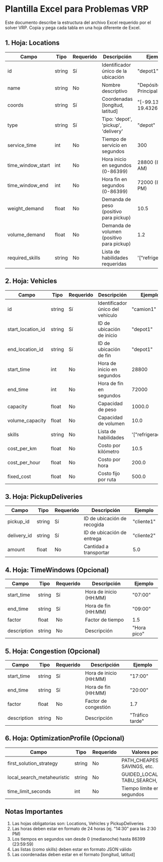 # Plantilla Excel para Problemas VRP

Este documento describe la estructura del archivo Excel requerido por el solver VRP. Copia y pega cada tabla en una hoja diferente de Excel.

## 1. Hoja: Locations

| Campo | Tipo | Requerido | Descripción | Ejemplo |
|-------|------|-----------|-------------|----------|
| id | string | Sí | Identificador único de la ubicación | "depot1" |
| name | string | No | Nombre descriptivo | "Depósito Principal" |
| coords | string | Sí | Coordenadas [longitud, latitud] | "[-99.1332, 19.4326]" |
| type | string | Sí | Tipo: 'depot', 'pickup', 'delivery' | "depot" |
| service_time | int | No | Tiempo de servicio en segundos | 300 |
| time_window_start | int | No | Hora inicio en segundos (0-86399) | 28800 (8:00 AM) |
| time_window_end | int | No | Hora fin en segundos (0-86399) | 72000 (8:00 PM) |
| weight_demand | float | No | Demanda de peso (positivo para pickup) | 10.5 |
| volume_demand | float | No | Demanda de volumen (positivo para pickup) | 1.2 |
| required_skills | string | No | Lista de habilidades requeridas | '["refrigerado"]' |

## 2. Hoja: Vehicles

| Campo | Tipo | Requerido | Descripción | Ejemplo |
|-------|------|-----------|-------------|----------|
| id | string | Sí | Identificador único del vehículo | "camion1" |
| start_location_id | string | Sí | ID de ubicación de inicio | "depot1" |
| end_location_id | string | Sí | ID de ubicación de fin | "depot1" |
| start_time | int | No | Hora de inicio en segundos | 28800 |
| end_time | int | No | Hora de fin en segundos | 72000 |
| capacity | float | No | Capacidad de peso | 1000.0 |
| volume_capacity | float | No | Capacidad de volumen | 10.0 |
| skills | string | No | Lista de habilidades | '["refrigerado"]' |
| cost_per_km | float | No | Costo por kilómetro | 10.5 |
| cost_per_hour | float | No | Costo por hora | 200.0 |
| fixed_cost | float | No | Costo fijo por ruta | 500.0 |

## 3. Hoja: PickupDeliveries

| Campo | Tipo | Requerido | Descripción | Ejemplo |
|-------|------|-----------|-------------|----------|
| pickup_id | string | Sí | ID de ubicación de recogida | "cliente1" |
| delivery_id | string | Sí | ID de ubicación de entrega | "cliente2" |
| amount | float | No | Cantidad a transportar | 5.0 |

## 4. Hoja: TimeWindows (Opcional)

| Campo | Tipo | Requerido | Descripción | Ejemplo |
|-------|------|-----------|-------------|----------|
| start_time | string | Sí | Hora de inicio (HH:MM) | "07:00" |
| end_time | string | Sí | Hora de fin (HH:MM) | "09:00" |
| factor | float | No | Factor de tiempo | 1.5 |
| description | string | No | Descripción | "Hora pico" |

## 5. Hoja: Congestion (Opcional)

| Campo | Tipo | Requerido | Descripción | Ejemplo |
|-------|------|-----------|-------------|----------|
| start_time | string | Sí | Hora de inicio (HH:MM) | "17:00" |
| end_time | string | Sí | Hora de fin (HH:MM) | "20:00" |
| factor | float | No | Factor de congestión | 1.7 |
| description | string | No | Descripción | "Tráfico tarde" |

## 6. Hoja: OptimizationProfile (Opcional)

| Campo | Tipo | Requerido | Valores posibles | Ejemplo |
|-------|------|-----------|-------------------|----------|
| first_solution_strategy | string | No | PATH_CHEAPEST_ARC, SAVINGS, etc. | "PATH_CHEAPEST_ARC" |
| local_search_metaheuristic | string | No | GUIDED_LOCAL_SEARCH, TABU_SEARCH, etc. | "GUIDED_LOCAL_SEARCH" |
| time_limit_seconds | int | No | Tiempo límite en segundos | 30 |

## Notas Importantes

1. Las hojas obligatorias son: Locations, Vehicles y PickupDeliveries
2. Las horas deben estar en formato de 24 horas (ej. "14:30" para las 2:30 PM)
3. Los tiempos en segundos van desde 0 (medianoche) hasta 86399 (23:59:59)
4. Las listas (como skills) deben estar en formato JSON válido
5. Las coordenadas deben estar en el formato [longitud, latitud]
